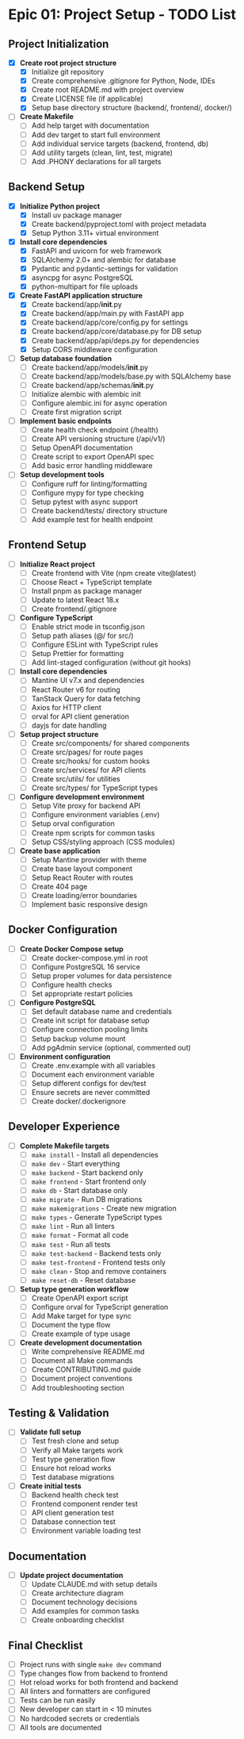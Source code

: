 # Epic 01: Project Setup - TODO List

## Project Initialization
- [x] **Create root project structure**
  - [x] Initialize git repository
  - [x] Create comprehensive .gitignore for Python, Node, IDEs
  - [x] Create root README.md with project overview
  - [x] Create LICENSE file (if applicable)
  - [x] Setup base directory structure (backend/, frontend/, docker/)

- [ ] **Create Makefile**
  - [ ] Add help target with documentation
  - [ ] Add dev target to start full environment
  - [ ] Add individual service targets (backend, frontend, db)
  - [ ] Add utility targets (clean, lint, test, migrate)
  - [ ] Add .PHONY declarations for all targets

## Backend Setup
- [x] **Initialize Python project**
  - [x] Install uv package manager
  - [x] Create backend/pyproject.toml with project metadata
  - [x] Setup Python 3.11+ virtual environment

- [x] **Install core dependencies**
  - [x] FastAPI and uvicorn for web framework
  - [x] SQLAlchemy 2.0+ and alembic for database
  - [x] Pydantic and pydantic-settings for validation
  - [x] asyncpg for async PostgreSQL
  - [x] python-multipart for file uploads

- [x] **Create FastAPI application structure**
  - [x] Create backend/app/__init__.py
  - [x] Create backend/app/main.py with FastAPI app
  - [x] Create backend/app/core/config.py for settings
  - [x] Create backend/app/core/database.py for DB setup
  - [x] Create backend/app/api/deps.py for dependencies
  - [x] Setup CORS middleware configuration

- [ ] **Setup database foundation**
  - [ ] Create backend/app/models/__init__.py
  - [ ] Create backend/app/models/base.py with SQLAlchemy base
  - [ ] Create backend/app/schemas/__init__.py
  - [ ] Initialize alembic with alembic init
  - [ ] Configure alembic.ini for async operation
  - [ ] Create first migration script

- [ ] **Implement basic endpoints**
  - [ ] Create health check endpoint (/health)
  - [ ] Create API versioning structure (/api/v1/)
  - [ ] Setup OpenAPI documentation
  - [ ] Create script to export OpenAPI spec
  - [ ] Add basic error handling middleware

- [ ] **Setup development tools**
  - [ ] Configure ruff for linting/formatting
  - [ ] Configure mypy for type checking
  - [ ] Setup pytest with async support
  - [ ] Create backend/tests/ directory structure
  - [ ] Add example test for health endpoint

## Frontend Setup
- [ ] **Initialize React project**
  - [ ] Create frontend with Vite (npm create vite@latest)
  - [ ] Choose React + TypeScript template
  - [ ] Install pnpm as package manager
  - [ ] Update to latest React 18.x
  - [ ] Create frontend/.gitignore

- [ ] **Configure TypeScript**
  - [ ] Enable strict mode in tsconfig.json
  - [ ] Setup path aliases (@/ for src/)
  - [ ] Configure ESLint with TypeScript rules
  - [ ] Setup Prettier for formatting
  - [ ] Add lint-staged configuration (without git hooks)

- [ ] **Install core dependencies**
  - [ ] Mantine UI v7.x and dependencies
  - [ ] React Router v6 for routing
  - [ ] TanStack Query for data fetching
  - [ ] Axios for HTTP client
  - [ ] orval for API client generation
  - [ ] dayjs for date handling

- [ ] **Setup project structure**
  - [ ] Create src/components/ for shared components
  - [ ] Create src/pages/ for route pages
  - [ ] Create src/hooks/ for custom hooks
  - [ ] Create src/services/ for API clients
  - [ ] Create src/utils/ for utilities
  - [ ] Create src/types/ for TypeScript types

- [ ] **Configure development environment**
  - [ ] Setup Vite proxy for backend API
  - [ ] Configure environment variables (.env)
  - [ ] Setup orval configuration
  - [ ] Create npm scripts for common tasks
  - [ ] Setup CSS/styling approach (CSS modules)

- [ ] **Create base application**
  - [ ] Setup Mantine provider with theme
  - [ ] Create base layout component
  - [ ] Setup React Router with routes
  - [ ] Create 404 page
  - [ ] Create loading/error boundaries
  - [ ] Implement basic responsive design

## Docker Configuration
- [ ] **Create Docker Compose setup**
  - [ ] Create docker-compose.yml in root
  - [ ] Configure PostgreSQL 16 service
  - [ ] Setup proper volumes for data persistence
  - [ ] Configure health checks
  - [ ] Set appropriate restart policies

- [ ] **Configure PostgreSQL**
  - [ ] Set default database name and credentials
  - [ ] Create init script for database setup
  - [ ] Configure connection pooling limits
  - [ ] Setup backup volume mount
  - [ ] Add pgAdmin service (optional, commented out)

- [ ] **Environment configuration**
  - [ ] Create .env.example with all variables
  - [ ] Document each environment variable
  - [ ] Setup different configs for dev/test
  - [ ] Ensure secrets are never committed
  - [ ] Create docker/.dockerignore

## Developer Experience
- [ ] **Complete Makefile targets**
  - [ ] `make install` - Install all dependencies
  - [ ] `make dev` - Start everything
  - [ ] `make backend` - Start backend only
  - [ ] `make frontend` - Start frontend only
  - [ ] `make db` - Start database only
  - [ ] `make migrate` - Run DB migrations
  - [ ] `make makemigrations` - Create new migration
  - [ ] `make types` - Generate TypeScript types
  - [ ] `make lint` - Run all linters
  - [ ] `make format` - Format all code
  - [ ] `make test` - Run all tests
  - [ ] `make test-backend` - Backend tests only
  - [ ] `make test-frontend` - Frontend tests only
  - [ ] `make clean` - Stop and remove containers
  - [ ] `make reset-db` - Reset database

- [ ] **Setup type generation workflow**
  - [ ] Create OpenAPI export script
  - [ ] Configure orval for TypeScript generation
  - [ ] Add Make target for type sync
  - [ ] Document the type flow
  - [ ] Create example of type usage

- [ ] **Create development documentation**
  - [ ] Write comprehensive README.md
  - [ ] Document all Make commands
  - [ ] Create CONTRIBUTING.md guide
  - [ ] Document project conventions
  - [ ] Add troubleshooting section

## Testing & Validation
- [ ] **Validate full setup**
  - [ ] Test fresh clone and setup
  - [ ] Verify all Make targets work
  - [ ] Test type generation flow
  - [ ] Ensure hot reload works
  - [ ] Test database migrations

- [ ] **Create initial tests**
  - [ ] Backend health check test
  - [ ] Frontend component render test
  - [ ] API client generation test
  - [ ] Database connection test
  - [ ] Environment variable loading test

## Documentation
- [ ] **Update project documentation**
  - [ ] Update CLAUDE.md with setup details
  - [ ] Create architecture diagram
  - [ ] Document technology decisions
  - [ ] Add examples for common tasks
  - [ ] Create onboarding checklist

## Final Checklist
- [ ] Project runs with single `make dev` command
- [ ] Type changes flow from backend to frontend
- [ ] Hot reload works for both frontend and backend
- [ ] All linters and formatters are configured
- [ ] Tests can be run easily
- [ ] New developer can start in < 10 minutes
- [ ] No hardcoded secrets or credentials
- [ ] All tools are documented